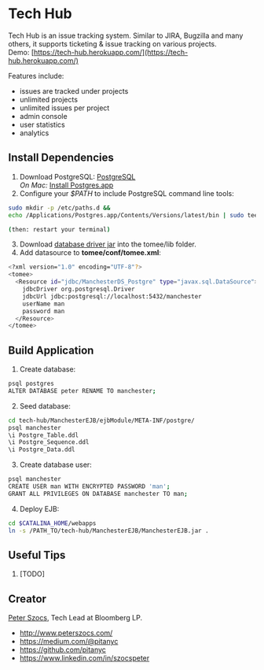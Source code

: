 # Tech Hub

Tech Hub is an issue tracking system.  Similar to JIRA, Bugzilla and many others, it supports ticketing & issue tracking on various projects.  
Demo: [https://tech-hub.herokuapp.com/](https://tech-hub.herokuapp.com/)

Features include:
* issues are tracked under projects
* unlimited projects
* unlimited issues per project
* admin console
* user statistics
* analytics

## Install Dependencies

1. Download PostgreSQL: [PostgreSQL](https://www.postgresql.org/)  
 _On Mac:_ [Install Postgres.app](https://postgresapp.com/)
2. Configure your *$PATH* to include PostgreSQL command line tools:
```bash
sudo mkdir -p /etc/paths.d &&
echo /Applications/Postgres.app/Contents/Versions/latest/bin | sudo tee /etc/paths.d/postgresapp

(then: restart your terminal)
```
3. Download [database driver jar](https://jdbc.postgresql.org/download.html) into the tomee/lib folder.
4. Add datasource to **tomee/conf/tomee.xml**:
```bash
<?xml version="1.0" encoding="UTF-8"?>
<tomee>  
  <Resource id="jdbc/ManchesterDS_Postgre" type="javax.sql.DataSource">
    jdbcDriver org.postgresql.Driver
    jdbcUrl jdbc:postgresql://localhost:5432/manchester
    userName man
    password man
  </Resource>
</tomee>
```

## Build Application

1. Create database:  
```bash
psql postgres
ALTER DATABASE peter RENAME TO manchester;
```
2. Seed database:  
```bash
cd tech-hub/ManchesterEJB/ejbModule/META-INF/postgre/
psql manchester
\i Postgre_Table.ddl
\i Postgre_Sequence.ddl
\i Postgre_Data.ddl
```
3. Create database user:
```bash
psql manchester
CREATE USER man WITH ENCRYPTED PASSWORD 'man';
GRANT ALL PRIVILEGES ON DATABASE manchester TO man;
```
4. Deploy EJB:
```bash
cd $CATALINA_HOME/webapps
ln -s /PATH_TO/tech-hub/ManchesterEJB/ManchesterEJB.jar .
```


## Useful Tips

1. [TODO]

## Creator

[Peter Szocs](http://www.peterszocs.com), Tech Lead at Bloomberg LP.

* http://www.peterszocs.com/
* https://medium.com/@pitanyc
* https://github.com/pitanyc
* https://www.linkedin.com/in/szocspeter
